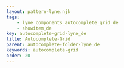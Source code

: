 ```yaml
---
layout: pattern-lyne.njk
tags: 
    - lyne_components_autocomplete_grid_de
    - showitem_de
key: autocomplete-grid-lyne_de
title: Autocomplete-Grid
parent: autocomplete-folder-lyne_de
keywords: autocomplete-grid
order: 20
---
```

